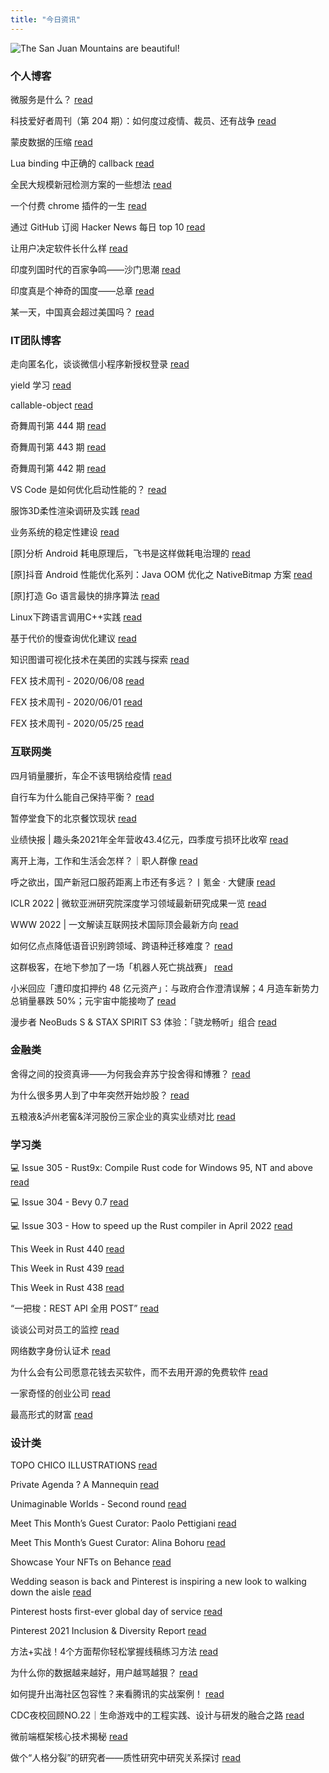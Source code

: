 ```yaml
---
title: "今日资讯"
---
```


![The San Juan Mountains are beautiful!](https://cn.bing.com/th?id=OHR.TravertineTurkey_EN-US2604407895_UHD.jpg "San Juan Mountains")

### 个人博客

   微服务是什么？ [read](http://www.ruanyifeng.com/blog/2022/04/microservice.html)

   科技爱好者周刊（第 204 期）：如何度过疫情、裁员、还有战争 [read](http://www.ruanyifeng.com/blog/2022/04/weekly-issue-204.html)

   蒙皮数据的压缩 [read](https://blog.codingnow.com/2022/04/vertex_blend_attribute_compression.html)

   Lua binding 中正确的 callback [read](https://blog.codingnow.com/2022/04/lua_binding_callback.html)

   全民大规模新冠检测方案的一些想法 [read](https://blog.codingnow.com/2022/03/covid19_testing.html)

   一个付费 chrome 插件的一生 [read](https://blog.t9t.io/star-history-2021-01-21/)

   通过 GitHub 订阅 Hacker News 每日 top 10 [read](https://blog.t9t.io/headllines-2020-09-03/)

   让用户决定软件长什么样 [read](https://blog.t9t.io/let-user-design-2020-06-18/)

   印度列国时代的百家争鸣——沙门思潮 [read](https://www.kymjs.com/history/2022/05/02/01)

   印度真是个神奇的国度——总章 [read](https://www.kymjs.com/history/2022/05/01/01)

   某一天，中国真会超过美国吗？ [read](https://www.kymjs.com/stickies/2022/03/30/01)

### IT团队博客

   走向匿名化，谈谈微信小程序新授权登录 [read](http://www.alloyteam.com/2021/04/15431/)

   yield 学习 [read](http://www.alloyteam.com/2021/03/15427/)

   callable-object [read](http://www.alloyteam.com/2021/03/callable-object/)

   奇舞周刊第 444 期 [read](https://weekly.75.team/issue444.html)

   奇舞周刊第 443 期 [read](https://weekly.75.team/issue443.html)

   奇舞周刊第 442 期 [read](https://weekly.75.team/issue442.html)

   VS Code 是如何优化启动性能的？ [read](https://fed.taobao.org/blog/taofed/do71ct/wpsf10)

   服饰3D柔性渲染调研及实践 [read](https://fed.taobao.org/blog/taofed/do71ct/fufsgh)

   业务系统的稳定性建设 [read](https://fed.taobao.org/blog/taofed/do71ct/fc3cy0)

   \[原\]分析 Android 耗电原理后，飞书是这样做耗电治理的 [read](https://blog.csdn.net/ByteDanceTech/article/details/124507243)

   \[原\]抖音 Android 性能优化系列：Java OOM 优化之 NativeBitmap 方案 [read](https://blog.csdn.net/ByteDanceTech/article/details/124487103)

   \[原\]打造 Go 语言最快的排序算法 [read](https://blog.csdn.net/ByteDanceTech/article/details/124464192)

   Linux下跨语言调用C++实践 [read](https://tech.meituan.com/2022/04/21/cross-language-call.html)

   基于代价的慢查询优化建议 [read](https://tech.meituan.com/2022/04/21/slow-query-optimized-advice-driven-by-cost-model.html)

   知识图谱可视化技术在美团的实践与探索 [read](https://tech.meituan.com/2022/04/14/the-practice-and-exploration-of-knowledge-graph-visualization-technology-in-meituan.html)

   FEX 技术周刊 - 2020/06/08 [read](http://fex.baidu.com/blog/2020/06/fex-weekly-08//)

   FEX 技术周刊 - 2020/06/01 [read](http://fex.baidu.com/blog/2020/06/fex-weekly-01//)

   FEX 技术周刊 - 2020/05/25 [read](http://fex.baidu.com/blog/2020/05/fex-weekly-25//)

### 互联网类

   四月销量腰折，车企不该甩锅给疫情 [read](http://www.huxiu.com/article/544447.html?f=wangzhan)

   自行车为什么能自己保持平衡？ [read](http://www.huxiu.com/article/544627.html?f=wangzhan)

   暂停堂食下的北京餐饮现状 [read](http://www.huxiu.com/article/544606.html?f=wangzhan)

   业绩快报 \| 趣头条2021年全年营收43.4亿元，四季度亏损环比收窄 [read](https://36kr.com/p/1723885944634627)

   离开上海，工作和生活会怎样？｜职人群像 [read](https://36kr.com/p/1723570188107012)

   呼之欲出，国产新冠口服药距离上市还有多远？丨氪金 · 大健康 [read](https://36kr.com/p/1722347032443913)

   ICLR 2022 \| 微软亚洲研究院深度学习领域最新研究成果一览 [read](https://www.msra.cn/zh-cn/news/features/iclr-2022)

   WWW 2022 \| 一文解读互联网技术国际顶会最新方向 [read](https://www.msra.cn/zh-cn/news/features/www-2022)

   如何亿点点降低语音识别跨领域、跨语种迁移难度？ [read](https://www.msra.cn/zh-cn/news/features/cmatch-adapter)

   这群极客，在地下参加了一场「机器人死亡挑战赛」 [read](http://www.geekpark.net/news/301765)

   小米回应「遭印度扣押约 48 亿元资产」：与政府合作澄清误解；4 月造车新势力总销量暴跌 50%；元宇宙中能接吻了 [read](http://www.geekpark.net/news/301764)

   漫步者 NeoBuds S  & STAX SPIRIT S3 体验：「骁龙畅听」组合 [read](http://www.geekpark.net/news/301563)

### 金融类

   舍得之间的投资真谛——为何我会弃苏宁投舍得和博雅？ [read](http://xueqiu.com/9343989080/218943056)

   为什么很多男人到了中年突然开始炒股？ [read](http://xueqiu.com/7516820417/218948732)

   五粮液&泸州老窖&洋河股份三家企业的真实业绩对比 [read](http://xueqiu.com/4902253109/218861523)

### 学习类

   💻 Issue 305 - Rust9x: Compile Rust code for Windows 95, NT and above [read](https://rust.libhunt.com/newsletter/305)

   💻 Issue 304 - Bevy 0.7 [read](https://rust.libhunt.com/newsletter/304)

   💻 Issue 303 - How to speed up the Rust compiler in April 2022 [read](https://rust.libhunt.com/newsletter/303)

   This Week in Rust 440 [read](https://this-week-in-rust.org/blog/2022/04/27/this-week-in-rust-440/)

   This Week in Rust 439 [read](https://this-week-in-rust.org/blog/2022/04/20/this-week-in-rust-439/)

   This Week in Rust 438 [read](https://this-week-in-rust.org/blog/2022/04/13/this-week-in-rust-438/)

   “一把梭：REST API 全用 POST” [read](https://coolshell.cn/articles/22173.html)

   谈谈公司对员工的监控 [read](https://coolshell.cn/articles/22157.html)

   网络数字身份认证术 [read](https://coolshell.cn/articles/21708.html)

   为什么会有公司愿意花钱去买软件，而不去用开源的免费软件 [read](https://wanqu.co/p/7581?s=rss)

   一家奇怪的创业公司 [read](https://wanqu.co/p/7580?s=rss)

   最高形式的财富 [read](https://wanqu.co/p/7579?s=rss)

### 设计类

   TOPO CHICO ILLUSTRATIONS [read](https://www.behance.net/gallery/139583019/TOPO-CHICO-ILLUSTRATIONS)

   Private Agenda ? A Mannequin [read](https://www.behance.net/gallery/142751723/Private-Agenda-A-Mannequin)

   Unimaginable Worlds - Second round [read](https://www.behance.net/gallery/132441703/Unimaginable-Worlds-Second-round)

   Meet This Month’s Guest Curator: Paolo Pettigiani [read](https://medium.com/behance-blog/meet-this-months-guest-curator-paolo-pettigiani-2e6eb34415c4?source=rss-f5272b7f3182------2)

   Meet This Month’s Guest Curator: Alina Bohoru [read](https://medium.com/behance-blog/meet-this-months-guest-curator-alina-bohoru-a78369a64aa7?source=rss-f5272b7f3182------2)

   Showcase Your NFTs on Behance [read](https://medium.com/behance-blog/showcase-your-nfts-on-behance-2c48386a2336?source=rss-f5272b7f3182------2)

   Wedding season is back and Pinterest is inspiring a new look to walking down the aisle [read](https://newsroom.pinterest.com/en/post/wedding-season-is-back-and-pinterest-is-inspiring-a-new-look-to-walking-down-the-aisle)

   Pinterest hosts first-ever global day of service [read](https://newsroom.pinterest.com/en/post/pinterest-hosts-first-ever-global-day-of-service)

   Pinterest 2021 Inclusion & Diversity Report [read](https://newsroom.pinterest.com/en/post/pinterest-2021-inclusion-diversity-report)

   方法+实战！4个方面帮你轻松掌握线稿练习方法 [read](https://www.uisdc.com/hand-painted-practice)

   为什么你的数据越来越好，用户越骂越狠？ [read](https://www.uisdc.com/ux-date)

   如何提升出海社区包容性？来看腾讯的实战案例！ [read](https://www.uisdc.com/trovo-ip-design)

   CDC夜校回顾NO.22｜生命游戏中的工程实践、设计与研发的融合之路 [read](https://cdc.tencent.com/2022/04/13/cdc%e5%a4%9c%e6%a0%a1%e5%9b%9e%e9%a1%beno-22%ef%bd%9c%e7%94%9f%e5%91%bd%e6%b8%b8%e6%88%8f%e4%b8%ad%e7%9a%84%e5%b7%a5%e7%a8%8b%e5%ae%9e%e8%b7%b5%e3%80%81%e8%ae%be%e8%ae%a1%e4%b8%8e%e7%a0%94%e5%8f%91/)

   微前端框架核心技术揭秘 [read](https://cdc.tencent.com/2022/02/22/micro-frontend-framework/)

   做个“人格分裂”的研究者——质性研究中研究关系探讨 [read](https://cdc.tencent.com/2022/02/16/%e5%81%9a%e4%b8%aa%e4%ba%ba%e6%a0%bc%e5%88%86%e8%a3%82%e7%9a%84%e7%a0%94%e7%a9%b6%e8%80%85-%e8%b4%a8%e6%80%a7%e7%a0%94%e7%a9%b6%e4%b8%ad%e7%a0%94%e7%a9%b6%e5%85%b3/)

